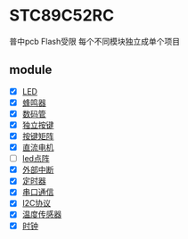 # STC89C52RC

普中pcb Flash受限 每个不同模块独立成单个项目

## module

- [X] [LED](led)
- [X] [蜂鸣器](beep)
- [X] [数码管](led_msg)
- [X] [独立按键](key)
- [X] [按键矩阵](key_matrix)
- [X] [直流电机](dc_motor)
- [ ] [led点阵](led_matrix)
- [X] [外部中断](interrupt)
- [X] [定时器](timer)
- [X] [串口通信](uart)
- [X] [I2C协议](I2C)
- [X] [温度传感器](ds18b20)
- [X] [时钟](ds1302)
